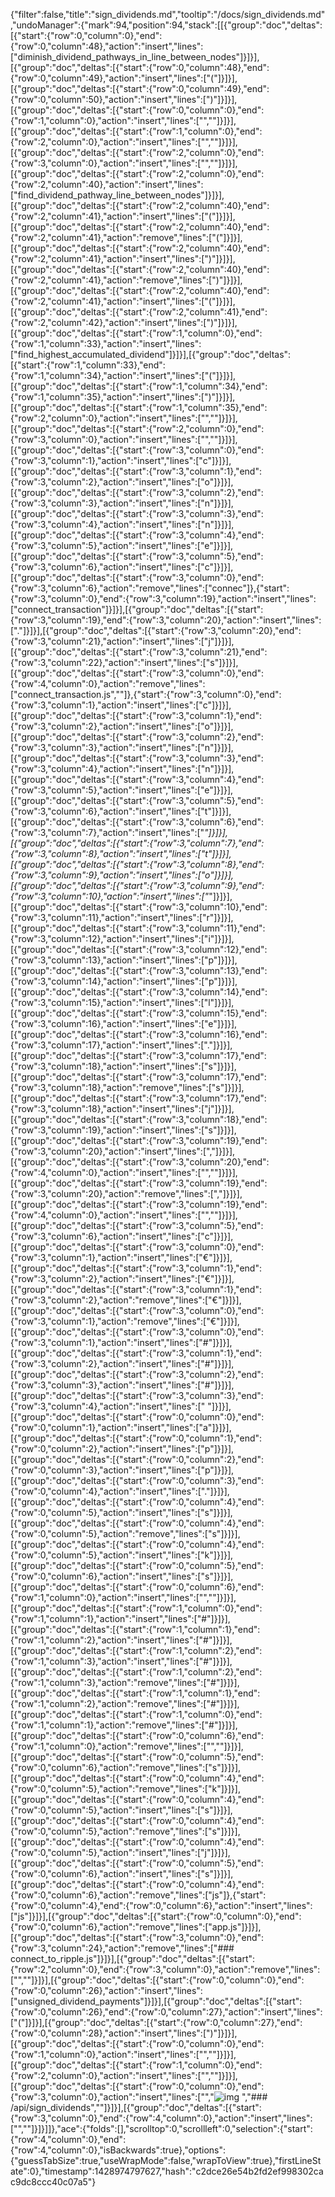 {"filter":false,"title":"sign_dividends.md","tooltip":"/docs/sign_dividends.md","undoManager":{"mark":94,"position":94,"stack":[[{"group":"doc","deltas":[{"start":{"row":0,"column":0},"end":{"row":0,"column":48},"action":"insert","lines":["diminish_dividend_pathways_in_line_between_nodes"]}]}],[{"group":"doc","deltas":[{"start":{"row":0,"column":48},"end":{"row":0,"column":49},"action":"insert","lines":["("]}]}],[{"group":"doc","deltas":[{"start":{"row":0,"column":49},"end":{"row":0,"column":50},"action":"insert","lines":[")"]}]}],[{"group":"doc","deltas":[{"start":{"row":0,"column":0},"end":{"row":1,"column":0},"action":"insert","lines":["",""]}]}],[{"group":"doc","deltas":[{"start":{"row":1,"column":0},"end":{"row":2,"column":0},"action":"insert","lines":["",""]}]}],[{"group":"doc","deltas":[{"start":{"row":2,"column":0},"end":{"row":3,"column":0},"action":"insert","lines":["",""]}]}],[{"group":"doc","deltas":[{"start":{"row":2,"column":0},"end":{"row":2,"column":40},"action":"insert","lines":["find_dividend_pathway_line_between_nodes"]}]}],[{"group":"doc","deltas":[{"start":{"row":2,"column":40},"end":{"row":2,"column":41},"action":"insert","lines":["("]}]}],[{"group":"doc","deltas":[{"start":{"row":2,"column":40},"end":{"row":2,"column":41},"action":"remove","lines":["("]}]}],[{"group":"doc","deltas":[{"start":{"row":2,"column":40},"end":{"row":2,"column":41},"action":"insert","lines":[")"]}]}],[{"group":"doc","deltas":[{"start":{"row":2,"column":40},"end":{"row":2,"column":41},"action":"remove","lines":[")"]}]}],[{"group":"doc","deltas":[{"start":{"row":2,"column":40},"end":{"row":2,"column":41},"action":"insert","lines":["("]}]}],[{"group":"doc","deltas":[{"start":{"row":2,"column":41},"end":{"row":2,"column":42},"action":"insert","lines":[")"]}]}],[{"group":"doc","deltas":[{"start":{"row":1,"column":0},"end":{"row":1,"column":33},"action":"insert","lines":["find_highest_accumulated_dividend"]}]}],[{"group":"doc","deltas":[{"start":{"row":1,"column":33},"end":{"row":1,"column":34},"action":"insert","lines":["("]}]}],[{"group":"doc","deltas":[{"start":{"row":1,"column":34},"end":{"row":1,"column":35},"action":"insert","lines":[")"]}]}],[{"group":"doc","deltas":[{"start":{"row":1,"column":35},"end":{"row":2,"column":0},"action":"insert","lines":["",""]}]}],[{"group":"doc","deltas":[{"start":{"row":2,"column":0},"end":{"row":3,"column":0},"action":"insert","lines":["",""]}]}],[{"group":"doc","deltas":[{"start":{"row":3,"column":0},"end":{"row":3,"column":1},"action":"insert","lines":["c"]}]}],[{"group":"doc","deltas":[{"start":{"row":3,"column":1},"end":{"row":3,"column":2},"action":"insert","lines":["o"]}]}],[{"group":"doc","deltas":[{"start":{"row":3,"column":2},"end":{"row":3,"column":3},"action":"insert","lines":["n"]}]}],[{"group":"doc","deltas":[{"start":{"row":3,"column":3},"end":{"row":3,"column":4},"action":"insert","lines":["n"]}]}],[{"group":"doc","deltas":[{"start":{"row":3,"column":4},"end":{"row":3,"column":5},"action":"insert","lines":["e"]}]}],[{"group":"doc","deltas":[{"start":{"row":3,"column":5},"end":{"row":3,"column":6},"action":"insert","lines":["c"]}]}],[{"group":"doc","deltas":[{"start":{"row":3,"column":0},"end":{"row":3,"column":6},"action":"remove","lines":["connec"]},{"start":{"row":3,"column":0},"end":{"row":3,"column":19},"action":"insert","lines":["connect_transaction"]}]}],[{"group":"doc","deltas":[{"start":{"row":3,"column":19},"end":{"row":3,"column":20},"action":"insert","lines":["."]}]}],[{"group":"doc","deltas":[{"start":{"row":3,"column":20},"end":{"row":3,"column":21},"action":"insert","lines":["j"]}]}],[{"group":"doc","deltas":[{"start":{"row":3,"column":21},"end":{"row":3,"column":22},"action":"insert","lines":["s"]}]}],[{"group":"doc","deltas":[{"start":{"row":3,"column":0},"end":{"row":4,"column":0},"action":"remove","lines":["connect_transaction.js",""]},{"start":{"row":3,"column":0},"end":{"row":3,"column":1},"action":"insert","lines":["c"]}]}],[{"group":"doc","deltas":[{"start":{"row":3,"column":1},"end":{"row":3,"column":2},"action":"insert","lines":["o"]}]}],[{"group":"doc","deltas":[{"start":{"row":3,"column":2},"end":{"row":3,"column":3},"action":"insert","lines":["n"]}]}],[{"group":"doc","deltas":[{"start":{"row":3,"column":3},"end":{"row":3,"column":4},"action":"insert","lines":["n"]}]}],[{"group":"doc","deltas":[{"start":{"row":3,"column":4},"end":{"row":3,"column":5},"action":"insert","lines":["e"]}]}],[{"group":"doc","deltas":[{"start":{"row":3,"column":5},"end":{"row":3,"column":6},"action":"insert","lines":["t"]}]}],[{"group":"doc","deltas":[{"start":{"row":3,"column":6},"end":{"row":3,"column":7},"action":"insert","lines":["_"]}]}],[{"group":"doc","deltas":[{"start":{"row":3,"column":7},"end":{"row":3,"column":8},"action":"insert","lines":["t"]}]}],[{"group":"doc","deltas":[{"start":{"row":3,"column":8},"end":{"row":3,"column":9},"action":"insert","lines":["o"]}]}],[{"group":"doc","deltas":[{"start":{"row":3,"column":9},"end":{"row":3,"column":10},"action":"insert","lines":["_"]}]}],[{"group":"doc","deltas":[{"start":{"row":3,"column":10},"end":{"row":3,"column":11},"action":"insert","lines":["r"]}]}],[{"group":"doc","deltas":[{"start":{"row":3,"column":11},"end":{"row":3,"column":12},"action":"insert","lines":["i"]}]}],[{"group":"doc","deltas":[{"start":{"row":3,"column":12},"end":{"row":3,"column":13},"action":"insert","lines":["p"]}]}],[{"group":"doc","deltas":[{"start":{"row":3,"column":13},"end":{"row":3,"column":14},"action":"insert","lines":["p"]}]}],[{"group":"doc","deltas":[{"start":{"row":3,"column":14},"end":{"row":3,"column":15},"action":"insert","lines":["l"]}]}],[{"group":"doc","deltas":[{"start":{"row":3,"column":15},"end":{"row":3,"column":16},"action":"insert","lines":["e"]}]}],[{"group":"doc","deltas":[{"start":{"row":3,"column":16},"end":{"row":3,"column":17},"action":"insert","lines":["."]}]}],[{"group":"doc","deltas":[{"start":{"row":3,"column":17},"end":{"row":3,"column":18},"action":"insert","lines":["s"]}]}],[{"group":"doc","deltas":[{"start":{"row":3,"column":17},"end":{"row":3,"column":18},"action":"remove","lines":["s"]}]}],[{"group":"doc","deltas":[{"start":{"row":3,"column":17},"end":{"row":3,"column":18},"action":"insert","lines":["j"]}]}],[{"group":"doc","deltas":[{"start":{"row":3,"column":18},"end":{"row":3,"column":19},"action":"insert","lines":["s"]}]}],[{"group":"doc","deltas":[{"start":{"row":3,"column":19},"end":{"row":3,"column":20},"action":"insert","lines":[","]}]}],[{"group":"doc","deltas":[{"start":{"row":3,"column":20},"end":{"row":4,"column":0},"action":"insert","lines":["",""]}]}],[{"group":"doc","deltas":[{"start":{"row":3,"column":19},"end":{"row":3,"column":20},"action":"remove","lines":[","]}]}],[{"group":"doc","deltas":[{"start":{"row":3,"column":19},"end":{"row":4,"column":0},"action":"insert","lines":["",""]}]}],[{"group":"doc","deltas":[{"start":{"row":3,"column":5},"end":{"row":3,"column":6},"action":"insert","lines":["c"]}]}],[{"group":"doc","deltas":[{"start":{"row":3,"column":0},"end":{"row":3,"column":1},"action":"insert","lines":["€"]}]}],[{"group":"doc","deltas":[{"start":{"row":3,"column":1},"end":{"row":3,"column":2},"action":"insert","lines":["€"]}]}],[{"group":"doc","deltas":[{"start":{"row":3,"column":1},"end":{"row":3,"column":2},"action":"remove","lines":["€"]}]}],[{"group":"doc","deltas":[{"start":{"row":3,"column":0},"end":{"row":3,"column":1},"action":"remove","lines":["€"]}]}],[{"group":"doc","deltas":[{"start":{"row":3,"column":0},"end":{"row":3,"column":1},"action":"insert","lines":["#"]}]}],[{"group":"doc","deltas":[{"start":{"row":3,"column":1},"end":{"row":3,"column":2},"action":"insert","lines":["#"]}]}],[{"group":"doc","deltas":[{"start":{"row":3,"column":2},"end":{"row":3,"column":3},"action":"insert","lines":["#"]}]}],[{"group":"doc","deltas":[{"start":{"row":3,"column":3},"end":{"row":3,"column":4},"action":"insert","lines":[" "]}]}],[{"group":"doc","deltas":[{"start":{"row":0,"column":0},"end":{"row":0,"column":1},"action":"insert","lines":["a"]}]}],[{"group":"doc","deltas":[{"start":{"row":0,"column":1},"end":{"row":0,"column":2},"action":"insert","lines":["p"]}]}],[{"group":"doc","deltas":[{"start":{"row":0,"column":2},"end":{"row":0,"column":3},"action":"insert","lines":["p"]}]}],[{"group":"doc","deltas":[{"start":{"row":0,"column":3},"end":{"row":0,"column":4},"action":"insert","lines":["."]}]}],[{"group":"doc","deltas":[{"start":{"row":0,"column":4},"end":{"row":0,"column":5},"action":"insert","lines":["s"]}]}],[{"group":"doc","deltas":[{"start":{"row":0,"column":4},"end":{"row":0,"column":5},"action":"remove","lines":["s"]}]}],[{"group":"doc","deltas":[{"start":{"row":0,"column":4},"end":{"row":0,"column":5},"action":"insert","lines":["k"]}]}],[{"group":"doc","deltas":[{"start":{"row":0,"column":5},"end":{"row":0,"column":6},"action":"insert","lines":["s"]}]}],[{"group":"doc","deltas":[{"start":{"row":0,"column":6},"end":{"row":1,"column":0},"action":"insert","lines":["",""]}]}],[{"group":"doc","deltas":[{"start":{"row":1,"column":0},"end":{"row":1,"column":1},"action":"insert","lines":["#"]}]}],[{"group":"doc","deltas":[{"start":{"row":1,"column":1},"end":{"row":1,"column":2},"action":"insert","lines":["#"]}]}],[{"group":"doc","deltas":[{"start":{"row":1,"column":2},"end":{"row":1,"column":3},"action":"insert","lines":["#"]}]}],[{"group":"doc","deltas":[{"start":{"row":1,"column":2},"end":{"row":1,"column":3},"action":"remove","lines":["#"]}]}],[{"group":"doc","deltas":[{"start":{"row":1,"column":1},"end":{"row":1,"column":2},"action":"remove","lines":["#"]}]}],[{"group":"doc","deltas":[{"start":{"row":1,"column":0},"end":{"row":1,"column":1},"action":"remove","lines":["#"]}]}],[{"group":"doc","deltas":[{"start":{"row":0,"column":6},"end":{"row":1,"column":0},"action":"remove","lines":["",""]}]}],[{"group":"doc","deltas":[{"start":{"row":0,"column":5},"end":{"row":0,"column":6},"action":"remove","lines":["s"]}]}],[{"group":"doc","deltas":[{"start":{"row":0,"column":4},"end":{"row":0,"column":5},"action":"remove","lines":["k"]}]}],[{"group":"doc","deltas":[{"start":{"row":0,"column":4},"end":{"row":0,"column":5},"action":"insert","lines":["s"]}]}],[{"group":"doc","deltas":[{"start":{"row":0,"column":4},"end":{"row":0,"column":5},"action":"remove","lines":["s"]}]}],[{"group":"doc","deltas":[{"start":{"row":0,"column":4},"end":{"row":0,"column":5},"action":"insert","lines":["j"]}]}],[{"group":"doc","deltas":[{"start":{"row":0,"column":5},"end":{"row":0,"column":6},"action":"insert","lines":["s"]}]}],[{"group":"doc","deltas":[{"start":{"row":0,"column":4},"end":{"row":0,"column":6},"action":"remove","lines":["js"]},{"start":{"row":0,"column":4},"end":{"row":0,"column":6},"action":"insert","lines":["js"]}]}],[{"group":"doc","deltas":[{"start":{"row":0,"column":0},"end":{"row":0,"column":6},"action":"remove","lines":["app.js"]}]}],[{"group":"doc","deltas":[{"start":{"row":3,"column":0},"end":{"row":3,"column":24},"action":"remove","lines":["### connect_to_ripple.js"]}]}],[{"group":"doc","deltas":[{"start":{"row":2,"column":0},"end":{"row":3,"column":0},"action":"remove","lines":["",""]}]}],[{"group":"doc","deltas":[{"start":{"row":0,"column":0},"end":{"row":0,"column":26},"action":"insert","lines":["unsigned_dividend_payments"]}]}],[{"group":"doc","deltas":[{"start":{"row":0,"column":26},"end":{"row":0,"column":27},"action":"insert","lines":["("]}]}],[{"group":"doc","deltas":[{"start":{"row":0,"column":27},"end":{"row":0,"column":28},"action":"insert","lines":[")"]}]}],[{"group":"doc","deltas":[{"start":{"row":0,"column":0},"end":{"row":1,"column":0},"action":"insert","lines":["",""]}]}],[{"group":"doc","deltas":[{"start":{"row":1,"column":0},"end":{"row":2,"column":0},"action":"insert","lines":["",""]}]}],[{"group":"doc","deltas":[{"start":{"row":0,"column":0},"end":{"row":3,"column":0},"action":"insert","lines":["","![img](http://i.imgur.com/VVl092v.png) ","### /api/sign_dividends",""]}]}],[{"group":"doc","deltas":[{"start":{"row":3,"column":0},"end":{"row":4,"column":0},"action":"insert","lines":["",""]}]}]]},"ace":{"folds":[],"scrolltop":0,"scrollleft":0,"selection":{"start":{"row":4,"column":0},"end":{"row":4,"column":0},"isBackwards":true},"options":{"guessTabSize":true,"useWrapMode":false,"wrapToView":true},"firstLineState":0},"timestamp":1428974797627,"hash":"c2dce26e54b2fd2ef998302cac9dc8ccc40c07a5"}